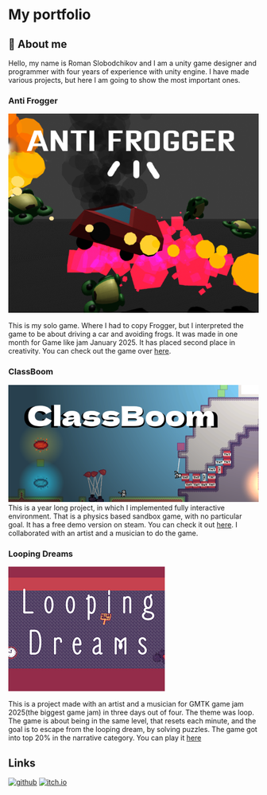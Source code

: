 # My portfolio

## 👋 About me
Hello, my name is Roman Slobodchikov and I am a unity game designer and programmer with four years of experience with  unity engine. I have made various projects, but here I am going to show the most important ones.

### Anti Frogger
![Anti Frogger cover](https://raw.githubusercontent.com/R0fael/r0fael.github.io/refs/heads/main/antifrogger.png)

This is my solo game. Where I had to copy Frogger, but I interpreted the game to be about driving a car and avoiding frogs. It was made in one month for Game like jam January 2025. It has placed second place in creativity. You can check out the game over [here](https://r0fael.itch.io/antifrogger).

### ClassBoom
![ClassBoom Steam Capsule](https://raw.githubusercontent.com/R0fael/r0fael.github.io/refs/heads/main/classBoomImage.png)
This is a year long project, in which I implemented fully interactive environment. That is a physics based sandbox game, with no particular goal. It has a free demo version on steam. You can check it out [here](https://store.steampowered.com/app/3883870/ClassBoom/). I collaborated with an artist and a musician to do the game.

### Looping Dreams
![Looping Dreams Cover](https://raw.githubusercontent.com/R0fael/r0fael.github.io/refs/heads/main/loopingDreams.png)

This is a project made with an artist and a musician for GMTK game jam 2025(the biggest game jam) in three days out of four. The theme was loop. The game is about being in the same level, that resets each minute, and the goal is to escape from the looping dream, by solving puzzles. The game got into top 20% in the narrative category. You can play it [here](https://r0fael.itch.io/looping-dreams)
## Links
[![github](https://img.shields.io/badge/R0fael_github_profile-github-green)](https://github.com/R0fael)
[![itch.io](https://img.shields.io/badge/R0fael_creator_page-itch.io-red)](https://r0fael.itch.io)
